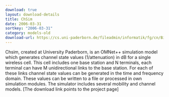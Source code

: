 ```yaml
---
download: true
layout: download-details
title: ChSim
date: 2006-03-31
sortkey: "2006-03-31"
category: models-old
download-url: https://cs.uni-paderborn.de/fileadmin/informatik/fg/cn/Bilder_Projekte_old/ChSim-introduction-tkn-09-2006.pdf
---
```


Chsim, created at University Paderborn, is an OMNet++ simulation model  which generates channel state values (1/attenuation) in dB for a single wireless cell. This cell includes one base station and N terminals, each terminal can have M unidirectional links to the base station. For each of these links channel state values can be generated in the time and frequency domain. These values can be written to a file or processed in own simulation modules. The simulator includes several mobility and channel models. [The download link points to the project page]
